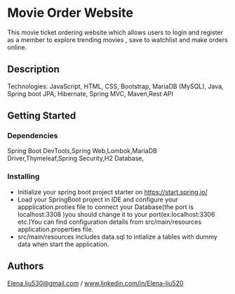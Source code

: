 # Movie Order Website
This movie ticket ordering website which allows users to login and register as a member to explore trending movies , save to watchlist  and make orders online.

## Description
Technologies: JavaScript, HTML, CSS, Bootstrap, MariaDB (MySQL), Java, Spring boot JPA, Hibernate, Spring MVC, Maven,Rest API

## Getting Started

### Dependencies
Spring Boot DevTools,Spring Web,Lombok,MariaDB Driver,Thymeleaf,Spring Security,H2 Database,


### Installing

* Initialize your spring boot project starter on https://start.spring.io/
* Load your SpringBoot project in IDE and configure your appplication.proties file to connect your Database(the port is localhost:3308 )you should change it to your port(ex:localhost:3306 etc.)You can find configuration details from src/main/resources application.properties file.
* src/main/resources includes data.sql to intialize a tables with dummy data when start the application.

## Authors
Elena.liu530@gmail.com /
www.linkedin.com/in/Elena-liu520 

